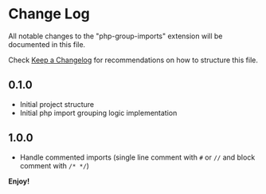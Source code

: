 # Change Log

All notable changes to the "php-group-imports" extension will be documented in this file.

Check [Keep a Changelog](http://keepachangelog.com/) for recommendations on how to structure this file.

## 0.1.0

- Initial project structure
- Initial php import grouping logic implementation

## 1.0.0

- Handle commented imports (single line comment with `#` or `//` and block comment with `/* */`)

**Enjoy!**
